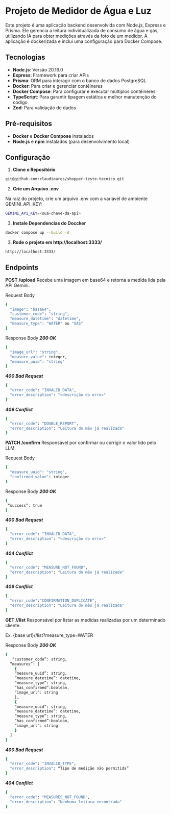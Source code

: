 # Projeto de Medidor de Água e Luz

Este projeto é uma aplicação backend desenvolvida com Node.js, Express e Prisma. Ele gerencia a leitura individualizada de consumo de água e gás, utilizando IA para obter medições através da foto de um medidor. A aplicação é dockerizada e inclui uma configuração para Docker Compose.

## Tecnologias

- **Node.js**: Versão 20.16.0
- **Express**: Framework para criar APIs
- **Prisma**: ORM para interagir com o banco de dados PostgreSQL
- **Docker**: Para criar e gerenciar contêineres
- **Docker Compose**: Para configurar e executar múltiplos contêineres
- **TypeScript**: Para garantir tipagem estática e melhor manutenção do código
- **Zod**: Para validação de dados

## Pré-requisitos

- **Docker** e **Docker Compose** instalados
- **Node.js** e **npm** instalados (para desenvolvimento local)

## Configuração

1. **Clone o Repositório**

```bash
git@github.com:claudioares/shopper-teste-tecnico.git
```
2. **Crie um Arquivo .env**

Na raiz do projeto, crie um arquivo .env com a variável de ambiente GEMINI_API_KEY:
```bash
GEMINI_API_KEY=<sua-chave-da-api>
```
3. **Instale Dependencias do Doccker**

```bash
docker compose up --build -d
```
3. **Rode o projeto em http://localhost:3333/**

```bash
http://localhost:3333/
```
## Endpoints

**POST /upload**
Recebe uma imagem em base64 e retorna a medida lida pela API Gemini.

Request Body
```bash
{
  "image": "base64",
  "customer_code": "string",
  "measure_datetime": "datetime",
  "measure_type": "WATER" ou "GAS"
}
```
Response Body
***200 OK***
```bash
{
  "image_url": "string",
  "measure_value": integer,
  "measure_uuid": "string"
}
```

***400 Bad Request***
```bash
{
  "error_code": "INVALID_DATA",
  "error_description": "<descrição do erro>"
}
```

***409 Conflict***
```bash
{
  "error_code": "DOUBLE_REPORT",
  "error_description": "Leitura do mês já realizada"
}
```

**PATCH /confirm**
Responsável por confirmar ou corrigir o valor lido pelo LLM.

Request Body
```bash
{
  "measure_uuid": "string",
  "confirmed_value": integer
}
```
Response Body
***200 OK***
```bash
{
 “success”: true
}
```

***400 Bad Request***
```bash
{
  "error_code": "INVALID_DATA",
  "error_description": "<descrição do erro>"
}
```

***404 Conflict***
```bash
{
  "error_code": "MEASURE_NOT_FOUND",
  "error_description": "Leitura do mês já realizada"
}
```

***409 Conflict***
```bash
{
  "error_code":"CONFIRMATION_DUPLICATE",
  "error_description": "Leitura do mês já realizada"
}
```

**GET /<customer code>/list**
Responsável por listar as medidas realizadas por um determinado cliente.

Ex. {base url}/<customer code>/list?measure_type=WATER

Response Body
***200 OK***
```bash
{
   “customer_code”: string,
  “measures”: [
    {
    “measure_uuid”: string,
    “measure_datetime”: datetime,
    “measure_type”: string,
    “has_confirmed”:boolean,
    “image_url”: string
    },
    {
    “measure_uuid”: string,
    “measure_datetime”: datetime,
    “measure_type”: string,
    “has_confirmed”:boolean,
    “image_url”: string
    }
  ]
}
```

***400 Bad Request***
```bash
{
  "error_code": "INVALID_TYPE",
  "error_description": “Tipo de medição não permitida”
}
```

***404 Conflict***
```bash
{
  "error_code": "MEASURES_NOT_FOUND",
  "error_description": "Nenhuma leitura encontrada"
}
```



